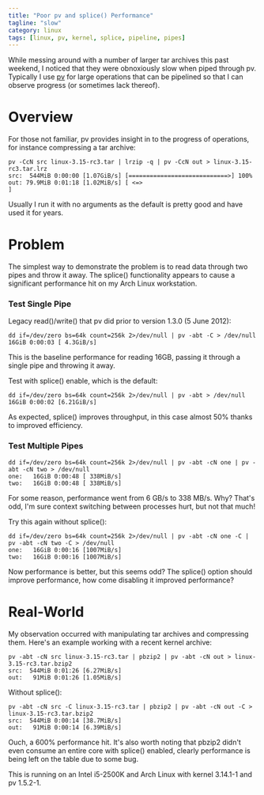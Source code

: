 ```yaml
---
title: "Poor pv and splice() Performance"
tagline: "slow"
category: linux
tags: [linux, pv, kernel, splice, pipeline, pipes]
---
```


While messing around with a number of larger tar archives this past weekend, I noticed that they were obnoxiously slow when piped through pv.  Typically I use [pv](http://www.ivarch.com/programs/pv.shtml) for large operations that can be pipelined so that I can observe progress (or sometimes lack thereof).

# Overview

For those not familiar, pv provides insight in to the progress of operations, for instance compressing a tar archive:

	pv -CcN src linux-3.15-rc3.tar | lrzip -q | pv -CcN out > linux-3.15-rc3.tar.lrz
	src:  544MiB 0:00:00 [1.07GiB/s] [============================>] 100%
	out: 79.9MiB 0:01:18 [1.02MiB/s] [ <=>                                          ]

Usually I run it with no arguments as the default is pretty good and have used it for years.

# Problem

The simplest way to demonstrate the problem is to read data through two pipes and throw it away.  The splice() functionality appears to cause a significant performance hit on my Arch Linux workstation.

### Test Single Pipe

Legacy read()/write() that pv did prior to version 1.3.0 (5 June 2012):

	dd if=/dev/zero bs=64k count=256k 2>/dev/null | pv -abt -C > /dev/null
	16GiB 0:00:03 [ 4.3GiB/s]

This is the baseline performance for reading 16GB, passing it through a single pipe and throwing it away.

Test with splice() enable, which is the default:

	dd if=/dev/zero bs=64k count=256k 2>/dev/null | pv -abt > /dev/null
	16GiB 0:00:02 [6.21GiB/s]

As expected, splice() improves throughput, in this case almost 50% thanks to improved efficiency.

### Test Multiple Pipes

	dd if=/dev/zero bs=64k count=256k 2>/dev/null | pv -abt -cN one | pv -abt -cN two > /dev/null
	one:   16GiB 0:00:48 [ 338MiB/s]
	two:   16GiB 0:00:48 [ 338MiB/s]

For some reason, performance went from 6 GB/s to 338 MB/s.  Why?  That's odd, I'm sure context switching between processes hurt, but not that much!

Try this again without splice():

	dd if=/dev/zero bs=64k count=256k 2>/dev/null | pv -abt -cN one -C | pv -abt -cN two -C > /dev/null
	one:   16GiB 0:00:16 [1007MiB/s]
	two:   16GiB 0:00:16 [1007MiB/s]

Now performance is better, but this seems odd?  The splice() option should improve performance, how come disabling it improved performance?

# Real-World

My observation occurred with manipulating tar archives and compressing them.  Here's an example working with a recent kernel archive:

	pv -abt -cN src linux-3.15-rc3.tar | pbzip2 | pv -abt -cN out > linux-3.15-rc3.tar.bzip2
	src:  544MiB 0:01:26 [6.27MiB/s]
	out:   91MiB 0:01:26 [1.05MiB/s]

Without splice():

	pv -abt -cN src -C linux-3.15-rc3.tar | pbzip2 | pv -abt -cN out -C > linux-3.15-rc3.tar.bzip2
	src:  544MiB 0:00:14 [38.7MiB/s]
	out:   91MiB 0:00:14 [6.39MiB/s]


Ouch, a 600% performance hit.  It's also worth noting that pbzip2 didn't even consume an entire core with splice() enabled, clearly performance is being left on the table due to some bug.

This is running on an Intel i5-2500K and Arch Linux with kernel 3.14.1-1 and pv 1.5.2-1.
